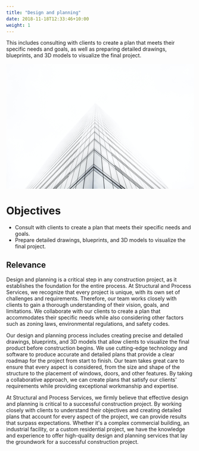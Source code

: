 ```yaml
---
title: "Design and planning"
date: 2018-11-18T12:33:46+10:00
weight: 1
---
```


This includes consulting with clients to create a plan that meets their specific needs and goals, as well as preparing detailed drawings, blueprints, and 3D models to visualize the final project.

![Accounting Services](/images/blueprint.jpg)

# Objectives

- Consult with clients to create a plan that meets their specific needs and goals.
- Prepare detailed drawings, blueprints, and 3D models to visualize the final project.

## Relevance

Design and planning is a critical step in any construction project, as it establishes the foundation for the entire process. At Structural and Process Services, we recognize that every project is unique, with its own set of challenges and requirements. Therefore, our team works closely with clients to gain a thorough understanding of their vision, goals, and limitations. We collaborate with our clients to create a plan that accommodates their specific needs while also considering other factors such as zoning laws, environmental regulations, and safety codes.

Our design and planning process includes creating precise and detailed drawings, blueprints, and 3D models that allow clients to visualize the final product before construction begins. We use cutting-edge technology and software to produce accurate and detailed plans that provide a clear roadmap for the project from start to finish. Our team takes great care to ensure that every aspect is considered, from the size and shape of the structure to the placement of windows, doors, and other features. By taking a collaborative approach, we can create plans that satisfy our clients' requirements while providing exceptional workmanship and expertise.

At Structural and Process Services, we firmly believe that effective design and planning is critical to a successful construction project. By working closely with clients to understand their objectives and creating detailed plans that account for every aspect of the project, we can provide results that surpass expectations. Whether it's a complex commercial building, an industrial facility, or a custom residential project, we have the knowledge and experience to offer high-quality design and planning services that lay the groundwork for a successful construction project.


